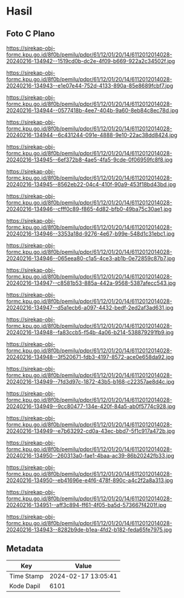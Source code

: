 # Hasil

## Foto C Plano

https://sirekap-obj-formc.kpu.go.id/8f0b/pemilu/pdpr/61/12/01/20/14/6112012014028-20240216-134942--1519cd0b-dc2e-4f09-b669-922a2c34502f.jpg

https://sirekap-obj-formc.kpu.go.id/8f0b/pemilu/pdpr/61/12/01/20/14/6112012014028-20240216-134943--e1e07e44-752d-4133-890a-85e8689fcbf7.jpg

https://sirekap-obj-formc.kpu.go.id/8f0b/pemilu/pdpr/61/12/01/20/14/6112012014028-20240216-134944--0577418b-4ee7-404b-9a60-8eb84c8ec78d.jpg

https://sirekap-obj-formc.kpu.go.id/8f0b/pemilu/pdpr/61/12/01/20/14/6112012014028-20240216-134944--6c431244-091e-4888-9e10-22ac38dd8424.jpg

https://sirekap-obj-formc.kpu.go.id/8f0b/pemilu/pdpr/61/12/01/20/14/6112012014028-20240216-134945--6ef372b8-4ae5-4fa5-9cde-0f06959fc8f8.jpg

https://sirekap-obj-formc.kpu.go.id/8f0b/pemilu/pdpr/61/12/01/20/14/6112012014028-20240216-134945--8562eb22-04c4-410f-90a9-453f18bd43bd.jpg

https://sirekap-obj-formc.kpu.go.id/8f0b/pemilu/pdpr/61/12/01/20/14/6112012014028-20240216-134946--cfff0c89-f865-4d82-bfb0-49ba75c30ae1.jpg

https://sirekap-obj-formc.kpu.go.id/8f0b/pemilu/pdpr/61/12/01/20/14/6112012014028-20240216-134946--3353a18d-9276-4e67-b99e-548d1c31ebc1.jpg

https://sirekap-obj-formc.kpu.go.id/8f0b/pemilu/pdpr/61/12/01/20/14/6112012014028-20240216-134946--065eea80-c1a5-4ce3-ab1b-0e72859c87b7.jpg

https://sirekap-obj-formc.kpu.go.id/8f0b/pemilu/pdpr/61/12/01/20/14/6112012014028-20240216-134947--c8581b53-885a-442a-9568-5387afecc543.jpg

https://sirekap-obj-formc.kpu.go.id/8f0b/pemilu/pdpr/61/12/01/20/14/6112012014028-20240216-134947--d5a1ecb6-a097-4432-bedf-2ed2af3ad631.jpg

https://sirekap-obj-formc.kpu.go.id/8f0b/pemilu/pdpr/61/12/01/20/14/6112012014028-20240216-134948--fa83ccb5-f54b-4a06-b214-538879291fb9.jpg

https://sirekap-obj-formc.kpu.go.id/8f0b/pemilu/pdpr/61/12/01/20/14/6112012014028-20240216-134948--3f520671-fdb3-4197-8572-ace0e658da92.jpg

https://sirekap-obj-formc.kpu.go.id/8f0b/pemilu/pdpr/61/12/01/20/14/6112012014028-20240216-134949--7fd3d97c-1872-43b5-b168-c22357ae8d4c.jpg

https://sirekap-obj-formc.kpu.go.id/8f0b/pemilu/pdpr/61/12/01/20/14/6112012014028-20240216-134949--9cc80477-134e-420f-84a5-ab0f5774c928.jpg

https://sirekap-obj-formc.kpu.go.id/8f0b/pemilu/pdpr/61/12/01/20/14/6112012014028-20240216-134949--e7b63292-cd0a-43ec-bbd7-5f1c917a472b.jpg

https://sirekap-obj-formc.kpu.go.id/8f0b/pemilu/pdpr/61/12/01/20/14/6112012014028-20240216-134950--260313a0-fae1-4baa-ac39-86b20242fb33.jpg

https://sirekap-obj-formc.kpu.go.id/8f0b/pemilu/pdpr/61/12/01/20/14/6112012014028-20240216-134950--eb41696e-e4f6-478f-890c-a4c2f2a8a313.jpg

https://sirekap-obj-formc.kpu.go.id/8f0b/pemilu/pdpr/61/12/01/20/14/6112012014028-20240216-134951--aff3c894-ff61-4f05-ba5d-573667f4201f.jpg

https://sirekap-obj-formc.kpu.go.id/8f0b/pemilu/pdpr/61/12/01/20/14/6112012014028-20240216-134943--8282b9de-b1ea-4fd2-b182-feda65fe7975.jpg


## Metadata

| Key        | Value               |
| ---------- | ------------------- |
| Time Stamp | 2024-02-17 13:05:41 |
| Kode Dapil | 6101                |



